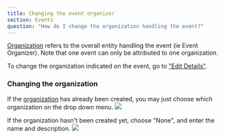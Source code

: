 ```yaml
---
title: Changing the event organizer
section: Events
question: "How do I change the organization handling the event?"
---
```


[Organization] refers to the overall entity handling the event (ie Event Organizer). Note that one event can only be attributed to one organization. 

To change the organization indicated on the event, go to ["Edit Details"].

### Changing the organization

If the [organization] has already been created, you may just choose which organization on the drop down menu.
![](http://i.imgur.com/0bCVULq.png)

If the organization hasn't been created yet, choose "None", and enter the name and description.
![](http://i.imgur.com/0g8XnBX.png)


[Organization]:creating-organizations.html
["Edit Details"]:editing-event-details.html
[organization]:creating-organizations.html
